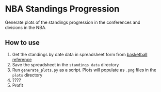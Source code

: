 # NBA Standings Progression

Generate plots of the standings progression in the conferences and divisions in the NBA.

## How to use

1. Get the standings by date data in spreadsheet form from [basketball reference](https://www.basketball-reference.com/)
2. Save the spreadsheet in the `standings_data` directory
3. Run `generate_plots.py` as a script. Plots will populate as `.png` files in the `plots` directory
4. ????
5. Profit

